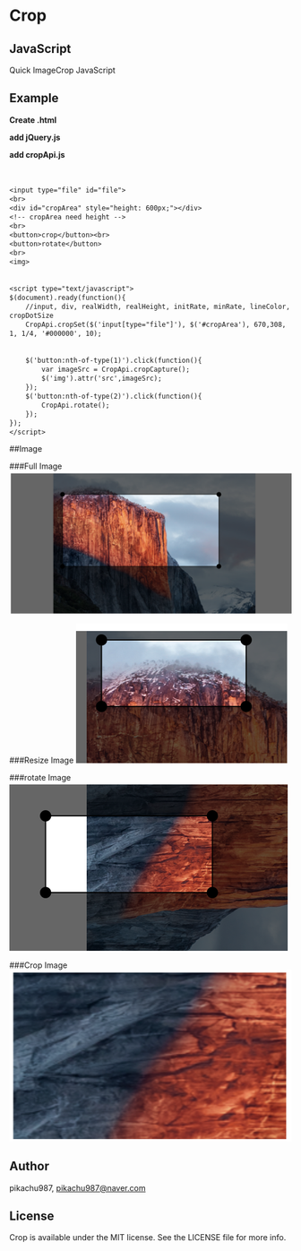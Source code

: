 # Crop
## JavaScript

Quick ImageCrop JavaScript

## Example

**Create .html**

**add jQuery.js**

**add cropApi.js**

~~~~


<input type="file" id="file">
<br>
<div id="cropArea" style="height: 600px;"></div>
<!-- cropArea need height -->
<br>
<button>crop</button><br>
<button>rotate</button>
<br>
<img>


<script type="text/javascript">
$(document).ready(function(){
    //input, div, realWidth, realHeight, initRate, minRate, lineColor, cropDotSize
    CropApi.cropSet($('input[type="file"]'), $('#cropArea'), 670,308, 1, 1/4, '#000000', 10);
    

    $('button:nth-of-type(1)').click(function(){
        var imageSrc = CropApi.cropCapture();
        $('img').attr('src',imageSrc);
    });
    $('button:nth-of-type(2)').click(function(){
        CropApi.rotate();
    });
});
</script>
~~~~

##Image

###Full Image
![Alt text](https://github.com/pikachu987/Crop/blob/master/exampleImages/full.png)

###Resize Image
![Alt text](https://github.com/pikachu987/Crop/blob/master/exampleImages/resize.png)

###rotate Image
![Alt text](https://github.com/pikachu987/Crop/blob/master/exampleImages/rotate.png)

###Crop Image
![Alt text](https://github.com/pikachu987/Crop/blob/master/exampleImages/crop.png)



## Author

pikachu987, pikachu987@naver.com

## License

Crop is available under the MIT license. See the LICENSE file for more info.
